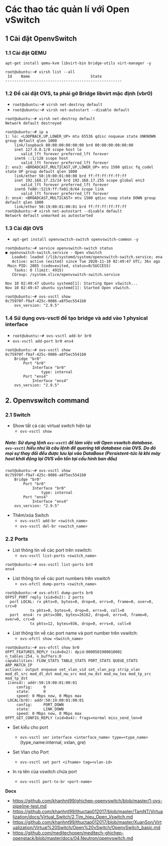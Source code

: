 # Các thao tác quản lí với Open vSwitch
## 1 Cài đặt OpenvSwitch
### 1.1 Cài đặt QEMU
`apt-get install qemu-kvm libvirt-bin bridge-utils virt-manager -y`

```
root@ubuntu:~# virsh list --all
 Id    Name                           State
----------------------------------------------------
```

### 1.2 Để cài đặt OVS, ta phải gỡ Bridge libvirt mặc định (vbr0)

- `root@ubuntu:~# virsh net-destroy default`
- `root@ubuntu:~# virsh net-autostart --disable default`

```
root@ubuntu:~# virsh net-destroy default
Network default destroyed

root@ubuntu:~# ip a
1: lo: <LOOPBACK,UP,LOWER_UP> mtu 65536 qdisc noqueue state UNKNOWN group default qlen 1000
    link/loopback 00:00:00:00:00:00 brd 00:00:00:00:00:00
    inet 127.0.0.1/8 scope host lo
       valid_lft forever preferred_lft forever
    inet6 ::1/128 scope host 
       valid_lft forever preferred_lft forever
2: ens3: <BROADCAST,MULTICAST,UP,LOWER_UP> mtu 1500 qdisc fq_codel state UP group default qlen 1000
    link/ether 50:19:00:01:00:00 brd ff:ff:ff:ff:ff:ff
    inet 192.168.17.23/24 brd 192.168.17.255 scope global ens3
       valid_lft forever preferred_lft forever
    inet6 fe80::5219:ff:fe01:0/64 scope link 
       valid_lft forever preferred_lft forever
3: ens4: <BROADCAST,MULTICAST> mtu 1500 qdisc noop state DOWN group default qlen 1000
    link/ether 50:19:00:01:00:01 brd ff:ff:ff:ff:ff:ff
root@ubuntu:~# virsh net-autostart --disable default
Network default unmarked as autostarted
```

### 1.3 Cài đặt OVS
- `apt-get install openvswitch-switch openvswitch-common -y`

```
root@ubuntu:~# service openvswitch-switch status
● openvswitch-switch.service - Open vSwitch
   Loaded: loaded (/lib/systemd/system/openvswitch-switch.service; ena
   Active: active (exited) since Tue 2020-11-10 02:49:47 UTC; 36s ago
 Main PID: 2085 (code=exited, status=0/SUCCESS)
    Tasks: 0 (limit: 4915)
   CGroup: /system.slice/openvswitch-switch.service

Nov 10 02:49:47 ubuntu systemd[1]: Starting Open vSwitch...
Nov 10 02:49:47 ubuntu systemd[1]: Started Open vSwitch.
```

```
root@ubuntu:~# ovs-vsctl show
0c75970f-f9af-425c-9086-a8f5ec5541b0
    ovs_version: "2.9.5"
```

### 1.4 Sử dụng ovs-vsctl để tạo bridge và add vào 1 physical interface
- `root@ubuntu:~# ovs-vsctl add-br br0`
- `ovs-vsctl add-port br0 ens4`

```
root@ubuntu:~# ovs-vsctl show
0c75970f-f9af-425c-9086-a8f5ec5541b0
    Bridge "br0"
        Port "br0"
            Interface "br0"
                type: internal
        Port "ens4"
            Interface "ens4"
    ovs_version: "2.9.5"
```

## 2. Openvswitch command
### 2.1 Switch
- Show tất cả các virtual switch hiện tại
   + `ovs-vsctl show `

##### Note: Sử dụng lệnh `ovs-vsctl` để làm việc với Open vswitch database. `ovs-vsctl` hiểu như là câu lệnh để quering tới database của OVS. Do đó mọi sự thay đổi đều được lưu lại vào DataBase (Persistent-tức là khi máy host khởi động lại OVS vẫn tồn tại cấu hình ban đầu)

```
root@ubuntu:~# ovs-vsctl show
0c75970f-f9af-425c-9086-a8f5ec5541b0
    Bridge "br0"
        Port "br0"
            Interface "br0"
                type: internal
        Port "ens4"
            Interface "ens4"
    ovs_version: "2.9.5"
```

- Thêm/xóa Switch
   + `ovs-vsctl add-br <switch_name>`
   + `ovs-vsctl del-br <switch_name>`

### 2.2 Ports
- List thông tin về các port trên vswitch:
   + `ovs-vsctl list-ports <switch_name>` 

```
root@ubuntu:~# ovs-vsctl list-ports br0
ens4
```

- List thông tin về các port numbers trên vswitch
   + `ovs-ofctl dump-ports <switch_name>`

```
root@ubuntu:~# ovs-ofctl dump-ports br0
OFPST_PORT reply (xid=0x2): 2 ports
  port LOCAL: rx pkts=0, bytes=0, drop=0, errs=0, frame=0, over=0, crc=0
           tx pkts=0, bytes=0, drop=0, errs=0, coll=0
  port  ens4: rx pkts=380, bytes=26162, drop=0, errs=0, frame=0, over=0, crc=0
           tx pkts=12, bytes=936, drop=0, errs=0, coll=0
```
- List thông tin về các port name và port number trên vswitch:
  + `ovs-ofctl show <Switch_name>`

```
root@ubuntu:~# ovs-ofctl show br0
OFPT_FEATURES_REPLY (xid=0x2): dpid:0000501900010001
n_tables:254, n_buffers:0
capabilities: FLOW_STATS TABLE_STATS PORT_STATS QUEUE_STATS ARP_MATCH_IP
actions: output enqueue set_vlan_vid set_vlan_pcp strip_vlan mod_dl_src mod_dl_dst mod_nw_src mod_nw_dst mod_nw_tos mod_tp_src mod_tp_dst
 1(ens4): addr:50:19:00:01:00:01
     config:     0
     state:      0
     speed: 0 Mbps now, 0 Mbps max
 LOCAL(br0): addr:50:19:00:01:00:01
     config:     PORT_DOWN
     state:      LINK_DOWN
     speed: 0 Mbps now, 0 Mbps max
OFPT_GET_CONFIG_REPLY (xid=0x4): frags=normal miss_send_len=0
```

- Set kiểu cho port
  + `ovs-vsctl ser interface <interface_name> type=<type_name>`
     (type_name:internal, vxlan, gre)

- Set Vlan cho Port
  + `ovs-vsctl set port <ifname> tag=<vlan-id>`

- In ra tên của vswitch chứa port
  + `ovs-vsctl port-to-br <port-name>`

__Docs__
- https://github.com/khanhnt99/ghichep-openvswitch/blob/master/1-ovs-pipeline-test.md
- https://github.com/khanhnt99/thuctap012017/blob/master/TamNT/Virtualization/docs/Virtual_Switch/2.Tim_hieu_Open_Vswitch.md
- https://github.com/khanhnt99/thuctap012017/blob/master/XuanSon/Virtualization/Virtual%20Switch/Open%20vSwitch/OpenvSwitch_basic.md
- https://github.com/meditechopen/meditech-ghichep-openstack/blob/master/docs/04.Neutron/openvswitch.md















